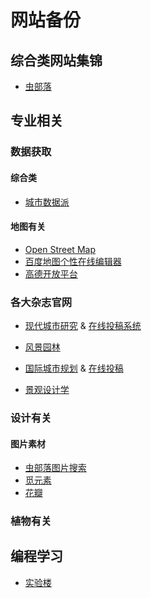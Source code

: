 # 网站备份  
## 综合类网站集锦  
*    [虫部落](https://www.chongbuluo.com/)  

## 专业相关  
### 数据获取  
#### 综合类
*    [城市数据派](https://www.udparty.com)
#### 地图有关 
*    [Open Street Map](https://www.openstreetmap.org)  
*    [百度地图个性在线编辑器](https://developer.baidu.com)  
*    [高德开放平台](https://lbs.amap.com/)
### 各大杂志官网  
*    [现代城市研究](http://www.mur.cn/) & [在线投稿系统](http://www.mur.cn:81/ch/index.aspx)  

*    [风景园林](http://www.lalavision.com/fjyl/ch/index.aspx)  
*    [国际城市规划](http://upi-planning.org/?cl=sy&cb=sy) & [在线投稿](http://gwcg.cbpt.cnki.net/EditorCN/index.aspx?t=1&mid=gwcg)  
*    [景观设计学](http://www.lafrontiers.com/)  

### 设计有关  
#### 图片素材  
*    [虫部落图片搜索](http://image.chongbuluo.com/)  
*    [觅元素](http://www.51yuansu.com/)  
*    [花瓣](https://huaban.com)  

### 植物有关  

## 编程学习  
*    [实验楼](https://www.shiyanlou.com/)  


